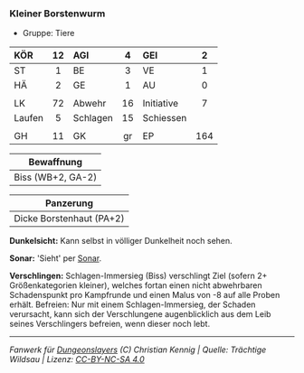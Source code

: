 ### Kleiner Borstenwurm

- Gruppe: Tiere

| KÖR    | 12  | AGI      |  4  | GEI        |  2  |
| :----- | :-: | :------- | :-: | :--------- | :-: |
| ST     |  1  | BE       |  3  | VE         |  1  |
| HÄ     |  2  | GE       |  1  | AU         |  0  |
|        |     |          |     |            |     |
| LK     | 72  | Abwehr   | 16  | Initiative |  7  |
| Laufen |  5  | Schlagen | 15  | Schiessen  |     |
|        |     |          |     |            |     |
| GH     | 11  | GK       | gr  | EP         | 164 |

|    Bewaffnung     |
| :---------------: |
| Biss (WB+2, GA-2) |

|        Panzerung         |
| :----------------------: |
| Dicke Borstenhaut (PA+2) |

**Dunkelsicht:** Kann selbst in völliger Dunkelheit noch sehen.

**Sonar:** 'Sieht' per [Sonar](../../fanwerk/zauber/sonar.md).

**Verschlingen:** Schlagen-Immersieg (Biss) verschlingt Ziel (sofern 2+ Größenkategorien kleiner), welches fortan einen nicht abwehrbaren Schadenspunkt pro Kampfrunde und einen Malus von -8 auf alle Proben erhält. Befreien: Nur mit einem Schlagen-Immersieg, der Schaden verursacht, kann sich der Verschlungene augenblicklich aus dem Leib seines Verschlingers befreien, wenn dieser noch lebt.

---

_Fanwerk für [Dungeonslayers](https://www.dungeonslayers.net/) (C) Christian Kennig | Quelle: Trächtige Wildsau | Lizenz: [CC-BY-NC-SA 4.0](https://creativecommons.org/licenses/by-nc-sa/4.0/deed.de)_
